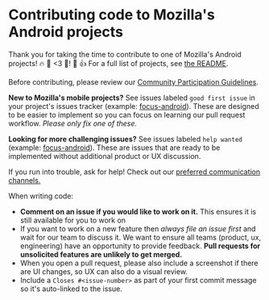# Contributing code to Mozilla's Android projects
Thank you for taking the time to contribute to one of Mozilla's Android
projects! 🔥 🦊 <3 🤖! 🎉 👍 For a full list of projects, see
[the README](../README.md#android).

Before contributing, please review our [Community Participation Guidelines].

**New to Mozilla's mobile projects?** See issues labeled `good first issue` in your project's
issues tracker (example: [focus-android][fa good first]). These are designed to be
easier to implement so you can focus on learning our pull request workflow. *Please only
fix one of these.*

**Looking for more challenging issues?** See issues labeled `help wanted` (example:
[focus-android][fa help]). These are issues that are ready to be implemented without
additional product or UX discussion.

If you run into trouble, ask for help! Check out our
[preferred communication channels.](./CONTRIBUTING.md#communication)

When writing code:
* **Comment on an issue if you would like to work on it.** This ensures it is still
available for you to work on
* If you want to work on a new feature then *always file an issue first* and wait
for our team to discuss it. We want to ensure all teams (product, ux, engineering)
have an opportunity to provide feedback. **Pull requests for unsolicited features
are unlikely to get merged.**
* When you open a pull request, please also include a screenshot if there are
UI changes, so UX can also do a visual review.
* Include a `Closes #<issue-number>` as part of your first commit message so
it's auto-linked to the issue.

[Community Participation Guidelines]: https://www.mozilla.org/en-US/about/governance/policies/participation/
[fa good first]: https://github.com/mozilla-mobile/focus-android/labels/good%20first%20issue
[fa help]: https://github.com/mozilla-mobile/focus-android/labels/help%20wanted
